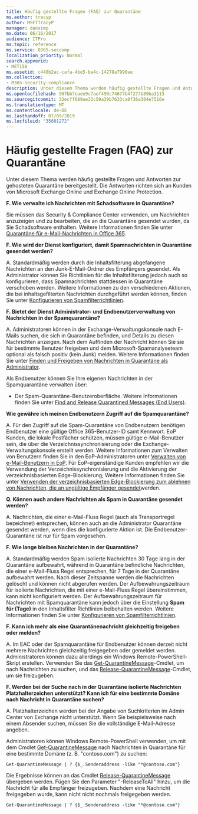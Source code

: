 ```yaml
---
title: Häufig gestellte Fragen (FAQ) zur Quarantäne
ms.author: tracyp
author: MSFTTracyP
manager: dansimp
ms.date: 06/16/2017
audience: ITPro
ms.topic: reference
ms.service: O365-seccomp
localization_priority: Normal
search.appverid:
- MET150
ms.assetid: c440b2ac-cafa-4be5-ba4c-14278a7990ae
ms.collection:
- M365-security-compliance
description: Unter diesem Thema werden häufig gestellte Fragen und Antworten zur gehosteten Quarantäne bereitgestellt.
ms.openlocfilehash: 907bb7eaee9c7aef490c74677b4f277b89ba3115
ms.sourcegitcommit: 32ecff689ae32c59a39b7633ca0f36a304e7516e
ms.translationtype: MT
ms.contentlocale: de-DE
ms.lasthandoff: 07/09/2019
ms.locfileid: "35601272"
---
```

# <a name="quarantine-faq"></a>Häufig gestellte Fragen (FAQ) zur Quarantäne

Unter diesem Thema werden häufig gestellte Fragen und Antworten zur gehosteten Quarantäne bereitgestellt. Die Antworten richten sich an Kunden von Microsoft Exchange Online und Exchange Online Protection.
  
 **F. Wie verwalte ich Nachrichten mit Schadsoftware in Quarantäne?**
  
Sie müssen das Security &amp; Compliance Center verwenden, um Nachrichten anzuzeigen und zu bearbeiten, die an die Quarantäne gesendet wurden, da Sie Schadsoftware enthalten. Weitere Informationen finden Sie unter [Quarantäne für e-Mail-Nachrichten in Office 365](https://support.office.com/article/Quarantine-email-messages-in-Office-365-4c234874-015e-4768-8495-98fcccfc639b).
  
 **F. Wie wird der Dienst konfiguriert, damit Spamnachrichten in Quarantäne gesendet werden?**
  
A. Standardmäßig werden durch die Inhaltsfilterung abgefangene Nachrichten an den Junk-E-Mail-Ordner des Empfängers gesendet. Als Administrator können Sie Richtlinien für die Inhaltsfilterung jedoch auch so konfigurieren, dass Spamnachrichten stattdessen in Quarantäne verschoben werden. Weitere Informationen zu den verschiedenen Aktionen, die bei inhaltsgefilterten Nachrichten durchgeführt werden können, finden Sie unter [Konfigurieren von Spamfilterrichtlinien](configure-your-spam-filter-policies.md).
  
 **F. Bietet der Dienst Administrator- und Endbenutzerverwaltung von Nachrichten in der Spamquarantäne?**
  
A. Administratoren können in der Exchange-Verwaltungskonsole nach E-Mails suchen, die sich in Quarantäne befinden, und Details zu diesen Nachrichten anzeigen. Nach dem Auffinden der Nachricht können Sie sie für bestimmte Benutzer freigeben und dem Microsoft-Spamanalyseteam optional als falsch positiv (kein Junk) melden. Weitere Informationen finden Sie unter [Finden und Freigeben von Nachrichten in Quarantäne als Administrator](find-and-release-quarantined-messages-as-an-administrator.md).
  
Als Endbenutzer können Sie Ihre eigenen Nachrichten in der Spamquarantäne verwalten über: 
  
- Der Spam-Quarantäne-Benutzeroberfläche. Weitere Informationen finden Sie unter [Find and Release Quarantined Messages (End Users)](http://technet.microsoft.com/library/e439b560-827a-4807-abd3-6b861c1ff786.aspx).
        
 **Wie gewähre ich meinen Endbenutzern Zugriff auf die Spamquarantäne?**
  
A. Für den Zugriff auf die Spam-Quarantäne von Endbenutzern benötigen Endbenutzer eine gültige Office 365-Benutzer-ID samt Kennwort. EoP Kunden, die lokale Postfächer schützen, müssen gültige e-Mail-Benutzer sein, die über die Verzeichnissynchronisierung oder die Exchange-Verwaltungskonsole erstellt werden. Weitere Informationen zum Verwalten von Benutzern finden Sie in den EoP-Administratoren unter [Verwalten von e-Mail-Benutzern in EoP](eop/manage-mail-users-in-eop.md). Für EoP-eigenständige Kunden empfehlen wir die Verwendung der Verzeichnissynchronisierung und die Aktivierung der verzeichnisbasierten Edge-Blockierung; Weitere Informationen finden Sie unter [Verwenden der verzeichnisbasierten Edge-Blockierung zum ablehnen von Nachrichten, die an ungültige Empfänger gesendet](http://technet.microsoft.com/library/ca7b7416-92ed-40ad-abdb-695be46ea2e4.aspx)werden.
  
 **Q. Können auch andere Nachrichten als Spam in Quarantäne gesendet werden?**
  
A. Nachrichten, die einer e-Mail-Fluss Regel (auch als Transportregel bezeichnet) entsprechen, können auch an die Administrator Quarantäne gesendet werden, wenn dies die konfigurierte Aktion ist. Die Endbenutzer-Quarantäne ist nur für Spam vorgesehen.
  
 **F. Wie lange bleiben Nachrichten in der Quarantäne?**
  
A. Standardmäßig werden Spam isolierte Nachrichten 30 Tage lang in der Quarantäne aufbewahrt, während in Quarantäne befindliche Nachrichten, die einer e-Mail-Fluss Regel entsprechen, für 7 Tage in der Quarantäne aufbewahrt werden. Nach dieser Zeitspanne werden die Nachrichten gelöscht und können nicht abgerufen werden. Der Aufbewahrungszeitraum für isolierte Nachrichten, die mit einer e-Mail-Fluss Regel übereinstimmen, kann nicht konfiguriert werden. Der Aufbewahrungszeitraum für Nachrichten mit Spamquarantäne kann jedoch über die Einstellung **Spam für (Tage)** in den Inhaltsfilter Richtlinien beibehalten werden. Weitere Informationen finden Sie unter [Konfigurieren von Spamfilterrichtlinien](configure-your-spam-filter-policies.md).
  
 **F. Kann ich mehr als eine Quarantänenachricht gleichzeitig freigeben oder melden?**
  
A. Im EAC oder der Spamquarantäne für Endbenutzer können derzeit nicht mehrere Nachrichten gleichzeitig freigegeben oder gemeldet werden. Administratoren können dazu allerdings ein Windows Remote-PowerShell-Skript erstellen. Verwenden Sie das [Get-QuarantineMessage](http://technet.microsoft.com/library/88026da1-8dbc-49e7-80e8-112a32773c34.aspx)-Cmdlet, um nach Nachrichten zu suchen, und das [Release-QuarantineMessage](http://technet.microsoft.com/library/4a3aa05c-238f-46f2-b8dd-b0e3c38eab3e.aspx)-Cmdlet, um sie freizugeben. 
  
 **F. Werden bei der Suche nach in der Quarantäne isolierte Nachrichten Platzhalterzeichen unterstützt? Kann ich für eine bestimmte Domäne nach Nachricht in Quarantäne suchen?**
  
A. Platzhalterzeichen werden bei der Angabe von Suchkriterien im Admin Center von Exchange nicht unterstützt. Wenn Sie beispielsweise nach einem Absender suchen, müssen Sie die vollständige E-Mail-Adresse angeben.
  
Administratoren können Windows Remote-PowerShell verwenden, um mit dem Cmdlet [Get-QuarantineMessage](http://technet.microsoft.com/library/88026da1-8dbc-49e7-80e8-112a32773c34.aspx) nach Nachrichten in Quarantäne für eine bestimmte Domäne (z. B. "contoso.com") zu suchen: 
  
```
Get-QuarantineMessage | ? {$_.Senderaddress -like "*@contoso.com"}
```

Die Ergebnisse können an das Cmdlet [Release-QuarantineMessage](http://technet.microsoft.com/library/4a3aa05c-238f-46f2-b8dd-b0e3c38eab3e.aspx) übergeben werden. Fügen Sie den Parameter "-ReleaseToAll" hinzu, um die Nachricht für alle Empfänger freizugeben. Nachdem eine Nachricht freigegeben wurde, kann nicht nicht nochmals freigegeben werden. 
  
```
Get-QuarantineMessage | ? {$_.Senderaddress -like "*@contoso.com"}
```


